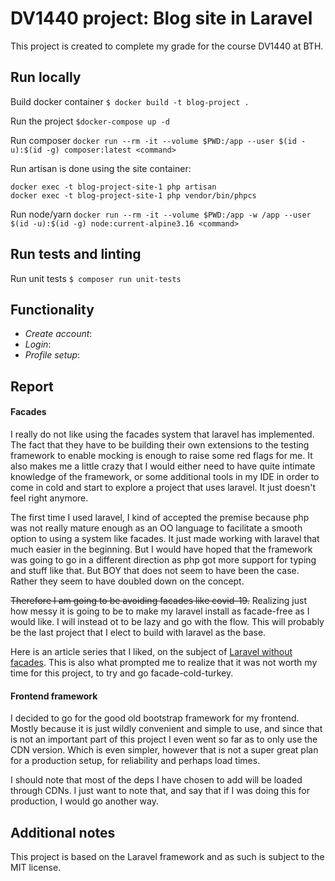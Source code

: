 # DV1440 project: Blog site in Laravel

This project is created to complete my grade for the course DV1440 at BTH.

## Run locally
Build docker container `$ docker build -t blog-project .`

Run the project `$docker-compose up -d`

Run composer `docker run --rm -it --volume $PWD:/app --user $(id -u):$(id -g) composer:latest <command>`

Run artisan is done using the site container:
```
docker exec -t blog-project-site-1 php artisan
docker exec -t blog-project-site-1 php vendor/bin/phpcs
```

Run node/yarn `docker run --rm -it --volume $PWD:/app -w /app --user $(id -u):$(id -g) node:current-alpine3.16 <command>`

## Run tests and linting
Run unit tests `$ composer run unit-tests`

## Functionality
* *Create account*:
* *Login*:
* *Profile setup*:

## Report


#### Facades
I really do not like using the facades system that laravel has implemented. The fact that they have to be building their own extensions to the testing framework to enable mocking is enough to raise some red flags for me. It also makes me a little crazy that I would either need to have quite intimate knowledge of the framework, or some additional tools in my IDE in order to come in cold and start to explore a project that uses laravel. It just doesn't feel right anymore.

The first time I used laravel, I kind of accepted the premise because php was not really mature enough as an OO language to facilitate a smooth option to using a system like facades. It just made working with laravel that much easier in the beginning. But I would have hoped that the framework was going to go in a different direction as php got more support for typing and stuff like that. But BOY that does not seem to have been the case. Rather they seem to have doubled down on the concept.

~~Therefore I am going to be avoiding facades like covid-19.~~ Realizing just how messy it is going to be to make my laravel install as facade-free as I would like. I will instead ot to be lazy and go with the flow. This will probably be the last project that I elect to build with laravel as the base.

Here is an article series that I liked, on the subject of [Laravel without facades](https://medium.com/@frano.sasvari/laravel-without-facades-part-0-intro-190bae09aebe). This is also what prompted me to realize that it was not worth my time for this project, to try and go facade-cold-turkey.

#### Frontend framework
I decided to go for the good old bootstrap framework for my frontend. Mostly because it is just wildly convenient and simple to use, and since that is not an important part of this project I even went so far as to only use the CDN version. Which is even simpler, however that is not a super great plan for a production setup, for reliability and perhaps load times.

I should note that most of the deps I have chosen to add will be loaded through CDNs. I just want to note that, and say that if I was doing this for production, I would go another way.

## Additional notes
This project is based on the Laravel framework and as such is subject to the MIT license.
